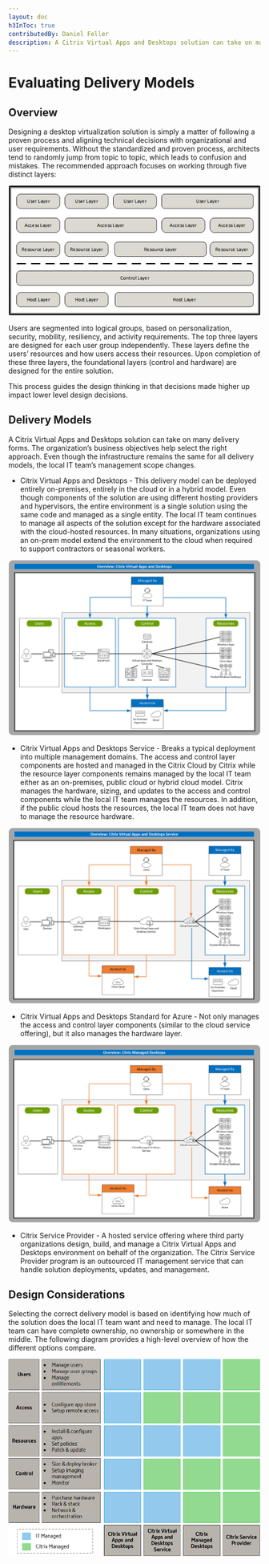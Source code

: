 ```yaml
---
layout: doc
h3InToc: true
contributedBy: Daniel Feller
description: A Citrix Virtual Apps and Desktops solution can take on many delivery forms. The organization's business objectives help select the right approach as the different models impact the local IT team's management scope. Learn how Citrix Virtual Apps and Desktops management scope changes based on using a locally managed deployment, a cloud service deployment and a cloud managed deployment.
---
```

# Evaluating Delivery Models

## Overview

Designing a desktop virtualization solution is simply a matter of following a proven process and aligning technical decisions with organizational and user requirements. Without the standardized and proven process, architects tend to randomly jump from topic to topic, which leads to confusion and mistakes. The recommended approach focuses on working through five distinct layers:

![Layered Design Model](/en-us/tech-zone/design/media/design-decisions_delivery-model-comparison_layer-model.png)

Users are segmented into logical groups, based on personalization, security, mobility, resiliency, and activity requirements. The top three layers are designed for each user group independently. These layers define the users’ resources and how users access their resources. Upon completion of these three layers, the foundational layers (control and hardware) are designed for the entire solution.

This process guides the design thinking in that decisions made higher up impact lower level design decisions.

## Delivery Models

A Citrix Virtual Apps and Desktops solution can take on many delivery forms. The organization’s business objectives help select the right approach.
Even though the infrastructure remains the same for all delivery models, the local IT team’s management scope changes.

*  Citrix Virtual Apps and Desktops - This delivery model can be deployed entirely on-premises, entirely in the cloud or in a hybrid model. Even though components of the solution are using different hosting providers and hypervisors, the entire environment is a single solution using the same code and managed as a single entity. The local IT team continues to manage all aspects of the solution except for the hardware associated with the cloud-hosted resources. In many situations, organizations using an on-prem model extend the environment to the cloud when required to support contractors or seasonal workers.

![Citrix Virtual Apps and Desktops Architecture](/en-us/tech-zone/design/media/design-decisions_delivery-model-comparison_cvad-architecture.png)

*  Citrix Virtual Apps and Desktops Service - Breaks a typical deployment into multiple management domains. The access and control layer components are hosted and managed in the Citrix Cloud by Citrix while the resource layer components remains managed by the local IT team either as an on-premises, public cloud or hybrid cloud model. Citrix manages the hardware, sizing, and updates to the access and control components while the local IT team manages the resources. In addition, if the public cloud hosts the resources, the local IT team does not have to manage the resource hardware.

![Citrix Virtual Apps and Desktops Service Architecture](/en-us/tech-zone/design/media/design-decisions_delivery-model-comparison_cvads-architecture.png)

*  Citrix Virtual Apps and Desktops Standard for Azure - Not only manages the access and control layer components (similar to the cloud service offering), but it also manages the hardware layer.

![Citrix Virtual Apps and Desktops Standard for Azure Architecture](/en-us/tech-zone/design/media/design-decisions_delivery-model-comparison_cmd-architecture.png)

*  Citrix Service Provider - A hosted service offering where third party organizations design, build, and manage a Citrix Virtual Apps and Desktops environment on behalf of the organization. The Citrix Service Provider program is an outsourced IT management service that can handle solution deployments, updates, and management.

## Design Considerations

Selecting the correct delivery model is based on identifying how much of the solution does the local IT team want and need to manage. The local IT team can have complete ownership, no ownership or somewhere in the middle. The following diagram provides a high-level overview of how the different options compare.

![Delivery Model Comparison](/en-us/tech-zone/design/media/design-decisions_delivery-model-comparison_vdi-compare.png)

